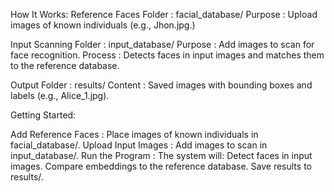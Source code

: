 How It Works:
Reference Faces
Folder : facial_database/
Purpose : Upload images of known individuals (e.g., Jhon.jpg.)


Input Scanning
Folder : input_database/
Purpose : Add images to scan for face recognition.
Process : Detects faces in input images and matches them to the reference database.

Output
Folder : results/
Content : Saved images with bounding boxes and labels (e.g., Alice_1.jpg).


Getting Started:

Add Reference Faces :
Place images of known individuals in facial_database/.
Upload Input Images :
Add images to scan in input_database/.
Run the Program :
The system will:
Detect faces in input images.
Compare embeddings to the reference database.
Save results to results/.
